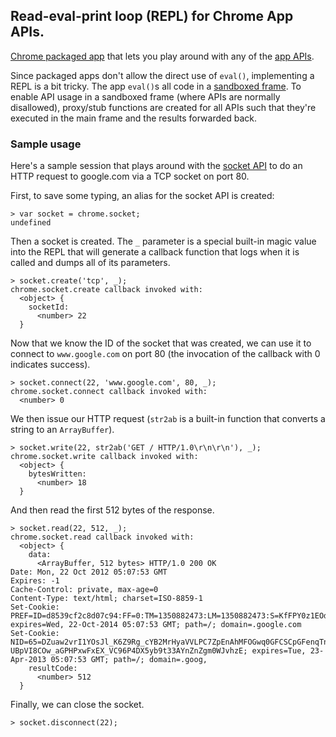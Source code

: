 ## Read-eval-print loop (REPL) for Chrome App APIs.

[Chrome packaged app](http://developer.chrome.com/apps) that lets you play around with any of the [app APIs](http://developer.chrome.com/apps/api_index.html).

Since packaged apps don't allow the direct use of `eval()`, implementing a REPL is a bit tricky. The app `eval()`s all code in a [sandboxed frame](http://developer.chrome.com/apps/app_external.html#sandboxing). To enable API usage in a sandboxed frame (where APIs are normally disallowed), proxy/stub functions are created for all APIs such that they're executed in the main frame and the results forwarded back.

### Sample usage

Here's a sample session that plays around with the [socket API](https://developer.chrome.com/apps/socket.html) to do an HTTP request to google.com via a TCP socket on port 80.

First, to save some typing, an alias for the socket API is created:

    > var socket = chrome.socket;
    undefined

Then a socket is created. The `_` parameter is a special built-in magic value into the REPL that will generate a callback function that logs when it is called and dumps all of its parameters.

    > socket.create('tcp', _);
    chrome.socket.create callback invoked with:
      <object> {
        socketId:
          <number> 22
      }

Now that we know the ID of the socket that was created, we can use it to connect to `www.google.com` on port 80 (the invocation of the callback with 0 indicates success).

    > socket.connect(22, 'www.google.com', 80, _);
    chrome.socket.connect callback invoked with:
      <number> 0

We then issue our HTTP request (`str2ab` is a built-in function that converts a string to an `ArrayBuffer`).

    > socket.write(22, str2ab('GET / HTTP/1.0\r\n\r\n'), _);
    chrome.socket.write callback invoked with:
      <object> {
        bytesWritten:
          <number> 18
      }

And then read the first 512 bytes of the response.

    > socket.read(22, 512, _);
    chrome.socket.read callback invoked with:
      <object> {
        data:
          <ArrayBuffer, 512 bytes> HTTP/1.0 200 OK
    Date: Mon, 22 Oct 2012 05:07:53 GMT
    Expires: -1
    Cache-Control: private, max-age=0
    Content-Type: text/html; charset=ISO-8859-1
    Set-Cookie: PREF=ID=d8539cf2c8d07c94:FF=0:TM=1350882473:LM=1350882473:S=KfFPY0z1EOdqBstx; expires=Wed, 22-Oct-2014 05:07:53 GMT; path=/; domain=.google.com
    Set-Cookie: NID=65=DZuaw2vrI1YOsJl_K6Z9Rg_cYB2MrHyaVVLPC7ZpEnAhMFOGwq0GFCSCpGFenqTnD3tPmUXI7eS-UBpVI8COw_aGPHPxwFxEX_VC96P4DX5yb9t33AYnZnZgm0WJvhzE; expires=Tue, 23-Apr-2013 05:07:53 GMT; path=/; domain=.goog,
        resultCode:
          <number> 512
      }

Finally, we can close the socket.

    > socket.disconnect(22);